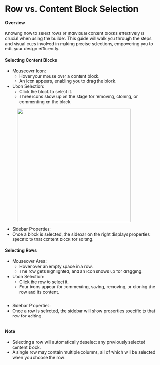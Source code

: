 # Row vs. Content Block Selection

#### Overview

Knowing how to select rows or individual content blocks effectively is crucial when using the builder. This guide will walk you through the steps and visual cues involved in making precise selections, empowering you to edit your design efficiently.

#### Selecting Content Blocks

* Mouseover Icon:
  * Hover your mouse over a content block.
  * An icon appears, enabling you to drag the block.
* Upon Selection:
  * Click the block to select it.
  * Three icons show up on the stage for removing, cloning, or commenting on the block.

<figure><img src="https://lh7-eu.googleusercontent.com/Yj4HV3Brk95VCiBY4zHrA3QAfTYqir43DL0-b-8vd2ty7Oiq6AiueyiS1CNYxXZS_WD8nnGqzqPlBnrONeCAI7EFiWwm8kREvYpaLA4l-MrS15ADea-2PdVt9sBtZBUW6sMsFgG_z2OeLkFZOCT_1UU" alt="" width="375"><figcaption></figcaption></figure>

* Sidebar Properties:
* Once a block is selected, the sidebar on the right displays properties specific to that content block for editing.

#### Selecting Rows

* Mouseover Area:
  * Hover over an empty space in a row.
  * The row gets highlighted, and an icon shows up for dragging.
* Upon Selection:
  * Click the row to select it.
  * Four icons appear for commenting, saving, removing, or cloning the row and its content.

<figure><img src="https://lh7-eu.googleusercontent.com/1Fjpdl2ggpHHNOTQwDqqUDqCsQQt3AIa00nTKNncPmwvl19qQCVbjcEN_qaLvlJ5tgmhxSSz3IEj5zX_TiAlC-wqvO-gE6v9FbmO4HHvWt8HwyllEC1x2wQltxSSAlzwlUeEopqtAO4PPlavo4qi7Vg" alt=""><figcaption></figcaption></figure>

* Sidebar Properties:
* Once a row is selected, the sidebar will show properties specific to that row for editing.

<div data-full-width="true">

<figure><img src="https://lh7-eu.googleusercontent.com/whS6c8WLNmPsGFmvwCeCTBpUVMh_NCUUjhHIY7wTwS53nnkp71Wjsr-Yl288cFxLSvC2nllwjkkJb90b1KaV34vg73wYXicLkviaH4yBc0yGwkRTz2Tr9cc8Uu-rxWX94QVKRTQ623IkY6zUvzdzmJ8" alt=""><figcaption></figcaption></figure>

</div>

#### Note

* Selecting a row will automatically deselect any previously selected content block.
* A single row may contain multiple columns, all of which will be selected when you choose the row.
